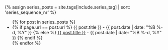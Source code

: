 {% assign series_posts = site.tags[include.series_tag] | sort: 'series_sequence_nr' %}
<ul>
{% for post in series_posts %}
  <li>
    {% if page.url == post.url %}
        {{ post.title }} - <span class="date">{{ post.date | date: "%B %-d, %Y"  }}</span>
    {% else %}
        <a href="{{ post.url }}">{{ post.title }}</a> - <span class="date">{{ post.date | date: "%B %-d, %Y"  }}</span>
    {% endif %}
  </li>
{% endfor %}
</ul>